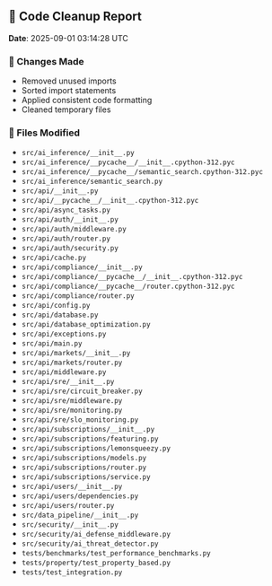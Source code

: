 ## 🧹 Code Cleanup Report

**Date**: 2025-09-01 03:14:28 UTC

### 🔄 Changes Made
- Removed unused imports
- Sorted import statements
- Applied consistent code formatting
- Cleaned temporary files

### 📁 Files Modified
- `src/ai_inference/__init__.py`
- `src/ai_inference/__pycache__/__init__.cpython-312.pyc`
- `src/ai_inference/__pycache__/semantic_search.cpython-312.pyc`
- `src/ai_inference/semantic_search.py`
- `src/api/__init__.py`
- `src/api/__pycache__/__init__.cpython-312.pyc`
- `src/api/async_tasks.py`
- `src/api/auth/__init__.py`
- `src/api/auth/middleware.py`
- `src/api/auth/router.py`
- `src/api/auth/security.py`
- `src/api/cache.py`
- `src/api/compliance/__init__.py`
- `src/api/compliance/__pycache__/__init__.cpython-312.pyc`
- `src/api/compliance/__pycache__/router.cpython-312.pyc`
- `src/api/compliance/router.py`
- `src/api/config.py`
- `src/api/database.py`
- `src/api/database_optimization.py`
- `src/api/exceptions.py`
- `src/api/main.py`
- `src/api/markets/__init__.py`
- `src/api/markets/router.py`
- `src/api/middleware.py`
- `src/api/sre/__init__.py`
- `src/api/sre/circuit_breaker.py`
- `src/api/sre/middleware.py`
- `src/api/sre/monitoring.py`
- `src/api/sre/slo_monitoring.py`
- `src/api/subscriptions/__init__.py`
- `src/api/subscriptions/featuring.py`
- `src/api/subscriptions/lemonsqueezy.py`
- `src/api/subscriptions/models.py`
- `src/api/subscriptions/router.py`
- `src/api/subscriptions/service.py`
- `src/api/users/__init__.py`
- `src/api/users/dependencies.py`
- `src/api/users/router.py`
- `src/data_pipeline/__init__.py`
- `src/security/__init__.py`
- `src/security/ai_defense_middleware.py`
- `src/security/ai_threat_detector.py`
- `tests/benchmarks/test_performance_benchmarks.py`
- `tests/property/test_property_based.py`
- `tests/test_integration.py`
